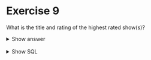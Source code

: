 ﻿# Exercise 9

What is the title and rating of the highest rated show(s)?

<details>
<summary>Show answer</summary>

![](imdb-10.png)

</details>

<br/>

<details>
<summary>Show SQL</summary>

```sql
SELECT title, rating
FROM ratings,
     shows
WHERE Show_id = id
  AND rating = (
      SELECT MAX (rating)
      FROM ratings
      )
;
```

</details>